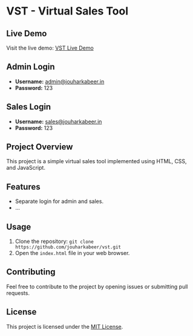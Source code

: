 # VST - Virtual Sales Tool

## Live Demo
Visit the live demo: [VST Live Demo](https://jouharkabeer.github.io/vst/)

## Admin Login
- **Username:** admin@jouharkabeer.in
- **Password:** 123

## Sales Login
- **Username:** sales@jouharkabeer.in
- **Password:** 123

## Project Overview
This project is a simple virtual sales tool implemented using HTML, CSS, and JavaScript.

## Features
- Separate login for admin and sales.
- ...

## Usage
1. Clone the repository: `git clone https://github.com/jouharkabeer/vst.git`
2. Open the `index.html` file in your web browser.

## Contributing
Feel free to contribute to the project by opening issues or submitting pull requests.

## License
This project is licensed under the [MIT License](LICENSE).

